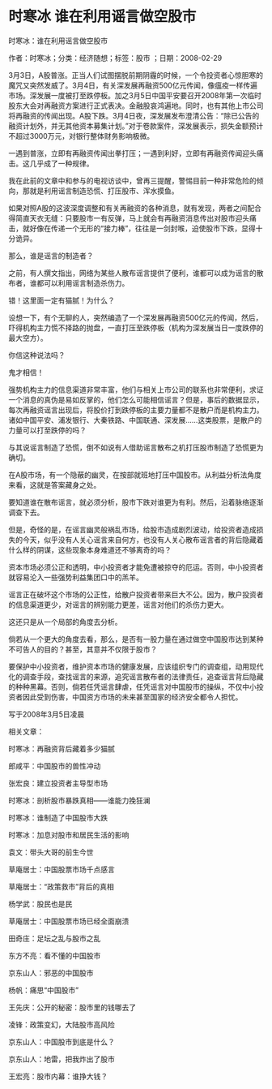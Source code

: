 # 时寒冰  谁在利用谣言做空股市    
    
时寒冰：谁在利用谣言做空股市    
作者：时寒冰；分类：经济随想；标签：股市 ；日期：2008-02-29    
3月3日，A股普涨。正当人们试图摆脱前期阴霾的时候，一个令投资者心惊胆寒的魔咒又突然发威了。3月4日，有关深发展再融资500亿元传闻，像瘟疫一样传遍市场。深发展一度被打至跌停板。加之3月5日中国平安要召开2008年第一次临时股东大会对再融资方案进行正式表决。金融股哀鸿遍地。同时，也有其他上市公司将再融资的传闻出现。A股下跌。3月4日夜，深发展发布澄清公告：“除已公告的融资计划外，并无其他资本募集计划。”对于卷款案件，深发展表示，损失金额预计不超过3000万元，对银行整体财务影响极微。    
一遇到普涨，立即有再融资传闻出拳打压；一遇到利好，立即有再融资传闻迎头痛击。这几乎成了一种规律。    
我在此前的文章中和参与的电视访谈中，曾再三提醒，警惕目前一种非常危险的倾向，那就是利用谣言制造恐慌、打压股市、浑水摸鱼。    
如果对照A股的这波深度调整和有关再融资的各种消息，就有发现，两者之间配合得简直天衣无缝：只要股市一有反弹，马上就会有再融资消息传出对股市迎头痛击，就好像在传递一个无形的“接力棒”，往往是一剑封喉，迫使股市下跌，显得十分诡异。    
那么，谁是谣言的制造者？    
之前，有人撰文指出，网络为某些人散布谣言提供了便利，谁都可以成为谣言的散布者，谁都可以利用谣言制造杀伤力。    
错！这里面一定有猫腻！为什么？    
设想一下，有个无聊的人，突然编造了一个深发展再融资500亿元的传闻，然后，吓得机构主力慌不择路的抛盘，一直打压至跌停板（机构为深发展当日一度跌停的最大空方）。    
你信这种说法吗？    
鬼才相信！    
强势机构主力的信息渠道非常丰富，他们与相关上市公司的联系也非常便利，求证一个消息的真伪是易如反掌的，他们怎么可能相信谣言？但是，事后的数据显示，每次再融资谣言出现后，将股价打到跌停板的主要力量都不是散户而是机构主力。诸如中国平安、浦发银行、大秦铁路、中国联通、深发展……这类股票，是散户的力量可以打至跌停的吗？    
与其说谣言制造了恐慌，倒不如说有人借助谣言散布之机打压股市制造了恐慌更为确切。    
在A股市场，有一个隐蔽的幽灵，在按部就班地打压中国股市。从利益分析法角度来看，这就是答案藏身之处。    
要知道谁在散布谣言，就必须分析，股市下跌对谁更为有利。然后，沿着脉络逐渐调查下去。    
但是，奇怪的是，在谣言幽灵般祸乱市场，给股市造成剧烈波动，给投资者造成损失的今天，似乎没有人关心谣言来自何方，也没有人关心散布谣言者的背后隐藏着什么样的阴谋，这些现象本身难道还不够离奇的吗？    
资本市场必须公正和透明，中小投资者才能免遭被掠夺的厄运。否则，中小投资者就容易沦入一些强势利益集团口中的羔羊。    
谣言正在破坏这个市场的公正性，给散户投资者带来巨大不公。因为，散户投资者的信息渠道更少，对谣言的辨别能力更差，谣言对他们的杀伤力更大。    
这还只是从一个局部的角度去分析。    
倘若从一个更大的角度去看，那么，是否有一股力量在通过做空中国股市达到某种不可告人的目的？甚至，其意并不仅限于股市？    
要保护中小投资者，维护资本市场的健康发展，应该组织专门的调查组，动用现代化的调查手段，查找谣言的来源，追究谣言散布者的法律责任，追查谣言背后隐藏的种种黑幕。否则，倘若任凭谣言肆虐，任凭谣言对中国股市的操纵，不仅中小投资者因此受到伤害，中国资方市场的未来甚至国家的经济安全都令人担忧。    
写于2008年3月5日凌晨    
    
相关文章：    
时寒冰：再融资背后藏着多少猫腻    
郎咸平：中国股市的兽性冲动    
张宏良：建立投资者主导型市场    
时寒冰：剖析股市暴跌真相——谁能力挽狂澜    
时寒冰：谁制造了中国股市大跌    
时寒冰：加息对股市和居民生活的影响    
袁文：带头大哥的前生今世    
草庵居士：中国股票市场千点感言    
草庵居士：“政策救市”背后的真相    
杨学武：股民也是民    
草庵居士：中国股票市场已经全面崩溃    
田奇庄：足坛之乱与股市之乱    
东方不亮：看不懂的中国股市    
京东山人：邪恶的中国股市    
杨帆：痛思“中国股市”    
王先庆：公开的秘密：股市里的钱哪去了    
凌锋：政策变幻，大陆股市高风险    
京东山人：中国股市到底是什么？    
京东山人：地雷，把我炸出了股市    
王宏亮：股市内幕：谁挣大钱？